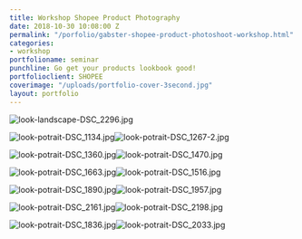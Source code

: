```yaml
---
title: Workshop Shopee Product Photography
date: 2018-10-30 10:08:00 Z
permalink: "/porfolio/gabster-shopee-product-photoshoot-workshop.html"
categories:
- workshop
portfolioname: seminar
punchline: Go get your products lookbook good!
portfolioclient: SHOPEE
coverimage: "/uploads/portfolio-cover-3second.jpg"
layout: portfolio
---
```


![look-landscape-DSC_2296.jpg](/uploads/look-landscape-DSC_2296.jpg)

![look-potrait-DSC_1134.jpg](/uploads/look-potrait-DSC_1134.jpg)![look-potrait-DSC_1267-2.jpg](/uploads/look-potrait-DSC_1267-2.jpg)

![look-potrait-DSC_1360.jpg](/uploads/look-potrait-DSC_1360.jpg)![look-potrait-DSC_1470.jpg](/uploads/look-potrait-DSC_1470.jpg)

![look-potrait-DSC_1663.jpg](/uploads/look-potrait-DSC_1663.jpg)![look-potrait-DSC_1516.jpg](/uploads/look-potrait-DSC_1516.jpg)

![look-potrait-DSC_1890.jpg](/uploads/look-potrait-DSC_1890.jpg)![look-potrait-DSC_1957.jpg](/uploads/look-potrait-DSC_1957.jpg)

![look-potrait-DSC_2161.jpg](/uploads/look-potrait-DSC_2161.jpg)![look-potrait-DSC_2198.jpg](/uploads/look-potrait-DSC_2198.jpg)

![look-potrait-DSC_1836.jpg](/uploads/look-potrait-DSC_1836.jpg)![look-potrait-DSC_2033.jpg](/uploads/look-potrait-DSC_2033.jpg)